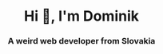 <h1 align="center">Hi 👋, I'm Dominik</h1>
<h3 align="center">A weird web developer from Slovakia</h3>



